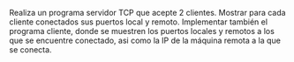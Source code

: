 Realiza un programa servidor TCP que acepte 2 clientes.
Mostrar para cada cliente conectados sus puertos local y remoto.
Implementar también el programa cliente, donde se muestren los puertos locales y
remotos a los que se encuentre conectado, asi como la IP de la máquina remota a la que se conecta.